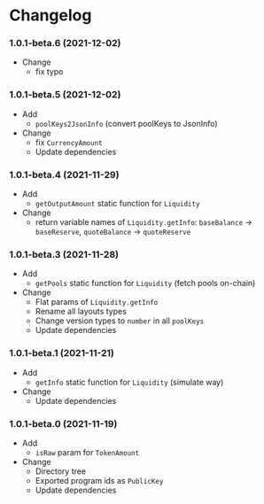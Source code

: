 # Changelog

### 1.0.1-beta.6 (2021-12-02)

- Change
  - fix typo

### 1.0.1-beta.5 (2021-12-02)

- Add
  - `poolKeys2JsonInfo` (convert poolKeys to JsonInfo)
- Change
  - fix `CurrencyAmount`
  - Update dependencies

### 1.0.1-beta.4 (2021-11-29)

- Add
  - `getOutputAmount` static function for `Liquidity`
- Change
  - return variable names of `Liquidity.getInfo`: `baseBalance` -> `baseReserve`, `quoteBalance` -> `quoteReserve`

### 1.0.1-beta.3 (2021-11-28)

- Add
  - `getPools` static function for `Liquidity` (fetch pools on-chain)
- Change
  - Flat params of `Liquidity.getInfo`
  - Rename all layouts types
  - Change version types to `number` in all `poolKeys`
  - Update dependencies

### 1.0.1-beta.1 (2021-11-21)

- Add
  - `getInfo` static function for `Liquidity` (simulate way)
- Change
  - Update dependencies

### 1.0.1-beta.0 (2021-11-19)

- Add
  - `isRaw` param for `TokenAmount`
- Change
  - Directory tree
  - Exported program ids as `PublicKey`
  - Update dependencies
